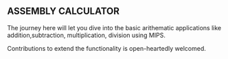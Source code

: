 ## ASSEMBLY CALCULATOR
The journey here will let you dive into the basic arithematic applications like addition,subtraction, multiplication, division using MIPS.

Contributions to extend the functionality is open-heartedly welcomed.

